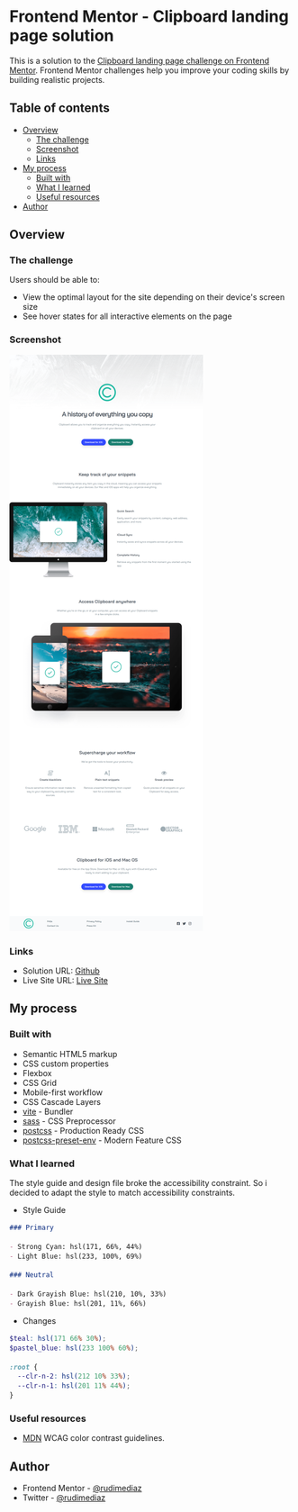 # Frontend Mentor - Clipboard landing page solution

This is a solution to the [Clipboard landing page challenge on Frontend Mentor](https://www.frontendmentor.io/challenges/clipboard-landing-page-5cc9bccd6c4c91111378ecb9). Frontend Mentor challenges help you improve your coding skills by building realistic projects. 

## Table of contents

- [Overview](#overview)
  - [The challenge](#the-challenge)
  - [Screenshot](#screenshot)
  - [Links](#links)
- [My process](#my-process)
  - [Built with](#built-with)
  - [What I learned](#what-i-learned)
  - [Useful resources](#useful-resources)
- [Author](#author)



## Overview

### The challenge

Users should be able to:

- View the optimal layout for the site depending on their device's screen size
- See hover states for all interactive elements on the page

### Screenshot

![](./design/screenshot/ss.png)


### Links

- Solution URL: [Github](https://github.com/rudimediaz/fem-clipboard-landing-page)
- Live Site URL: [Live Site](https://rudhifemclipboard.netlify.app)

## My process

### Built with

- Semantic HTML5 markup
- CSS custom properties
- Flexbox
- CSS Grid
- Mobile-first workflow
- CSS Cascade Layers
- [vite](https://vitejs.dev/) - Bundler
- [sass](https://sass-lang.com) - CSS Preprocessor
- [postcss](https://postcss.org) - Production Ready CSS
- [postcss-preset-env](https://preset-env.cssdb.org/) - Modern Feature CSS



### What I learned


The style guide and design file broke the accessibility constraint. So i decided to adapt the style to match accessibility constraints.



- Style Guide

```md
### Primary

- Strong Cyan: hsl(171, 66%, 44%)
- Light Blue: hsl(233, 100%, 69%)

### Neutral

- Dark Grayish Blue: hsl(210, 10%, 33%)
- Grayish Blue: hsl(201, 11%, 66%)
```

- Changes
```scss
$teal: hsl(171 66% 30%);
$pastel_blue: hsl(233 100% 60%);

:root {
  --clr-n-2: hsl(212 10% 33%);
  --clr-n-1: hsl(201 11% 44%);
}
```



### Useful resources

- [MDN](https://developer.mozilla.org/en-US/docs/Web/Accessibility/Understanding_WCAG/Perceivable/Color_contrast) WCAG color contrast guidelines.


## Author

- Frontend Mentor - [@rudimediaz](https://www.frontendmentor.io/profile/rudimediaz)
- Twitter - [@rudimediaz](https://www.twitter.com/rudimediaz)




